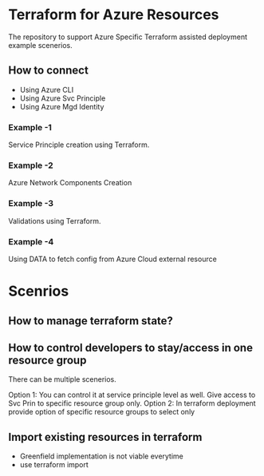 # Terraform for Azure Resources

The repository to support Azure Specific Terraform assisted deployment example scenerios.

## How to connect
- Using Azure CLI
- Using Azure Svc Principle
- Using Azure Mgd Identity


### Example -1
Service Principle creation using Terraform.

### Example -2
Azure Network Components Creation

### Example -3
Validations using Terraform.

### Example -4
Using DATA to fetch config from Azure Cloud external resource




# Scenrios

## How to manage terraform state? 


## How to control developers to stay/access in one resource group

There can be multiple scenerios. 

Option 1: You can control it at service principle level as well. Give access to Svc Prin to specific resource group only.
Option 2: In terraform deployment provide option of specific resource groups to select only 


## Import existing resources in terraform 
- Greenfield implementation is not viable everytime
- use terraform import



